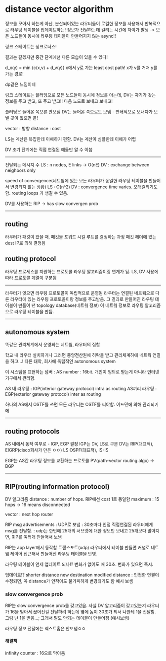 # distance vector algorithm

정보를 모아서 하는게 아닌, 분산되어있는 라우터들이 로컬한 정보를 사용해서 반복적으로 라우팅 테이블을 업데이트하는!
정보가 전달하는데 걸리는 시간에 차이가 발생 -> 모든 노드들이 동시에 라우팅 테이블이 만들어지지 않는 async!!

링크 스테이트는 싱크로너스!

결과는 같겠지만 중간 단계에선 다른 모습이 있을 수 있다!

d_x(y) = min {c(x,v) + d_v(y)}
x에서 y로 가는 least cost path!
x가 v를 거쳐 y를 가는 경로!

dp같은 느낌이네

링크 스테이트는 플러딩으로 모든 노드들이 동시에 정보를 아는데,
DV는 자기가 갖는 정보를 주고 받고, 또 주고 받고!! 다음 노드로 보내고 보내고!

플러딩은 들어온 쪽으론 안보냄
DV는 들어온 쪽으로도 보냄 - 연쇄적으로 보내다가 보낼 곳이 없으면 끝!

vector : 방향
distance : cost

LS는 계산은 복잡한데 이해하기 편함.
DV는 계산이 심플한데 이해가 어렵

DV 초기 단계에는 직접 연결된 애들만 알 수 이씀

---

전달되는 메시지 수
LS : n nodes, E links -> O(nE)
DV : exchange between neighbors only

speed of convergence(네트웤에 있는 모든 라우터가 동일한 라우팅 테이블을 만들어서 변경되지 않는 상황)
LS : O(n^2)
DV : convergence time varies. 오래걸리기도 함. routing loops 가 생길 수 있음.

DV를 사용하는 RIP -> has slow convergen prob

---

## routing

라우터가 패킷이 왔을 때, 패킷을 포워드 시킬 루트를 결정하는 과정
패킷 헤더에 있는 dest IP로 의해 결정됨

## routing protocol

라우팅 프로세스를 지원하는 프로토콜
라우팅 알고리즘이랑 연계가 됨. LS, DV 사용에 따라 프로토콜 계열이 구분됨

---

라우터가 잇으면 라우팅 프로토콜이 독립적으로 운영됨
라우터는 연결된 네트웤으로 다른 라우터에 있는 라우팅 프로토콜이랑 정보를 주고받음.
그 결과로 만들어진 라우팅 테이블이 만들어 낸 topology database(네트웤 정보)
이 네트웤 정보로 라우팅 알고리즘으로 라우팅 테이블을 만듬.

---

## autonomous system

똑같은 관리체계에서 운영되는 네트웤, 라우터의 집합

학교 내 라우터 설치하거나 그러면 중앙전산원에 허락을 받고 관리체계하에 네트웤 연결을 하고...!
다른 대학, 회사에 독립적인 autonomous system

이 시스템을 표현하는 넘버 : AS number : 16bit. 개인이 임의로 받는게 아니라 인터넷 기구에서 관리함.

AS 내 라우팅 : IGP(interior gateway protocol) intra as routing
AS끼리 라우팅 : EGP(exterior gateway protocol) inter as routing

하나의 AS에서 OSTF를 쓰면 모든 라우터는 OSTF를 써야함. 어드민에 의해 관리되기에

---

## routing protocols

AS 내에서 동작 여부로 - IGP, EGP 결정
IGP는 DV, LS로 구분
DV는 RIP(대표적), EIGRP(cisco회사가 만든 ㅇㅇ)
LS OSPF(대표적), IS-IS

EGP는 AS간 라우팅 정보를 교환하는 프로토콜
PV(path-vector routing algo) -> BGP

---

## RIP(routing information protocol)

DV 알고리즘
distance : number of hops. RIP에선 cost 1로 동일함
maximum : 15 hops -> 16 means disconnected

vector : next hop router

RIP msg advertisements
: UDP로 보냄
: 30초마다 인접 직접연결된 라우터에게 msg를 전달함.
: udp는 한번에 25개의 서브넷에 대한 정보만 보내고 25개보다 많아지면, RIP를 여러개 만들어서 보냄

RIP는 app layer에서 동작함
트랜스포트(udp)
라우터에서 테이블 만들면 커널로 네트웤 레이어 접근해서 만들어진 라우팅 테이블을 반영.

라우팅 테이블이 언제 업데이트 되나!?
변화가 없어도 매 30초.
변화가 있으면 즉시.

업데이트!?
shorter distance
new destination
modified distance : 인접한 연결이 수정되면, 꼭 distance가 안작아도 불가피하게 변경되기도 함 예시 보셈

### slow convergence prob

RIP는 slow convergence prob를 갖고있음. 사실 DV 알고리즘이 갖고있는겨
라우터가 16을 받아서 끊어진걸 전달하려 하는데 옆에 놈이 30초가 되서 나한테 1을 전달함. 그럼 난 1을 받음...;
그래서 말도 안되는 테이블이 만들어짐 (예시보셈)

라우팅 정보 전달에는 넥스트홉은 안보냄ㅇㅇ

#### 해결책

infinity counter : 16으로 막아둠
